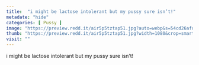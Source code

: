 ```yaml
---
title:  "i might be lactose intolerant but my pussy sure isn’t!"
metadate: "hide"
categories: [ Pussy ]
image: "https://preview.redd.it/air5p5tztap51.jpg?auto=webp&s=54cd26afdfa55fd42629dc1891bff965e4fe1695"
thumb: "https://preview.redd.it/air5p5tztap51.jpg?width=1080&crop=smart&auto=webp&s=4e9da25277cb5068ee93e4c86c8ee82e5217ebe5"
visit: ""
---
```

i might be lactose intolerant but my pussy sure isn’t!
